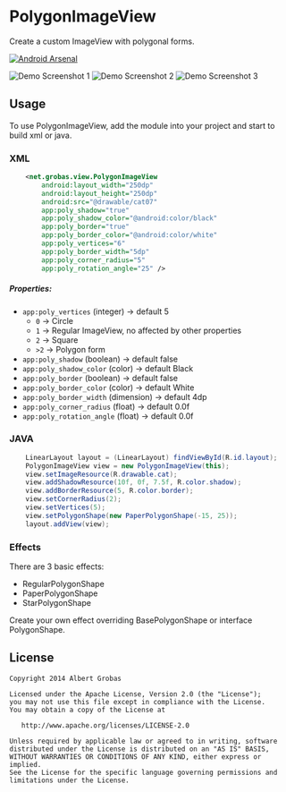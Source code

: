 PolygonImageView
===============

Create a custom ImageView with polygonal forms.

[![Android Arsenal](https://img.shields.io/badge/Android%20Arsenal-PolygonImageView-brightgreen.svg?style=flat)](http://android-arsenal.com/details/1/1851)

![Demo Screenshot 1][1]
![Demo Screenshot 2][2]
![Demo Screenshot 3][3]

Usage
-----

To use PolygonImageView, add the module into your project and start to build xml or java.

### XML
```xml
    <net.grobas.view.PolygonImageView
        android:layout_width="250dp"
        android:layout_height="250dp"
        android:src="@drawable/cat07"
        app:poly_shadow="true"
        app:poly_shadow_color="@android:color/black"
        app:poly_border="true"
        app:poly_border_color="@android:color/white"
        app:poly_vertices="6"
        app:poly_border_width="5dp"
        app:poly_corner_radius="5"
        app:poly_rotation_angle="25" />
```

##### Properties:

* `app:poly_vertices` (integer)       -> default 5
    * `0`  -> Circle
    * `1`  -> Regular ImageView, no affected by other properties
    * `2`  -> Square
    * `>2` -> Polygon form
* `app:poly_shadow`  (boolean)        -> default false
* `app:poly_shadow_color` (color)     -> default Black
* `app:poly_border` (boolean)         -> default false
* `app:poly_border_color` (color)     -> default White
* `app:poly_border_width` (dimension) -> default 4dp
* `app:poly_corner_radius` (float)    -> default 0.0f
* `app:poly_rotation_angle` (float)   -> default 0.0f


### JAVA

```java
    LinearLayout layout = (LinearLayout) findViewById(R.id.layout);
    PolygonImageView view = new PolygonImageView(this);
    view.setImageResource(R.drawable.cat);
    view.addShadowResource(10f, 0f, 7.5f, R.color.shadow);
    view.addBorderResource(5, R.color.border);
    view.setCornerRadius(2);
    view.setVertices(5);
    view.setPolygonShape(new PaperPolygonShape(-15, 25));
    layout.addView(view);
```

### Effects

There are 3 basic effects:

* RegularPolygonShape
* PaperPolygonShape
* StarPolygonShape

Create your own effect overriding BasePolygonShape or interface PolygonShape.

License
-------

    Copyright 2014 Albert Grobas

    Licensed under the Apache License, Version 2.0 (the "License");
    you may not use this file except in compliance with the License.
    You may obtain a copy of the License at

       http://www.apache.org/licenses/LICENSE-2.0

    Unless required by applicable law or agreed to in writing, software
    distributed under the License is distributed on an "AS IS" BASIS,
    WITHOUT WARRANTIES OR CONDITIONS OF ANY KIND, either express or implied.
    See the License for the specific language governing permissions and
    limitations under the License.



[1]: ./art/screen01.png
[2]: ./art/screen02.png
[3]: ./art/screen03.png
